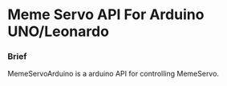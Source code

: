 # Meme Servo API For Arduino UNO/Leonardo

### Brief
MemeServoArduino is a arduino API for controlling MemeServo.
